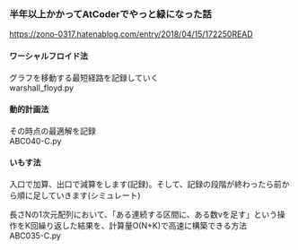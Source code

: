 ### 半年以上かかってAtCoderでやっと緑になった話
https://zono-0317.hatenablog.com/entry/2018/04/15/172250READ

#### ワーシャルフロイド法
グラフを移動する最短経路を記録していく  
warshall_floyd.py

#### 動的計画法
その時点の最適解を記録  
ABC040-C.py

#### いもす法
入口で加算、出口で減算をします(記録)。そして、記録の段階が終わったら前から順に足していきます(シミュレート)  

長さNの1次元配列において、「ある連続する区間に、ある数vを足す」という操作をK回繰り返した結果を、計算量O(N+K)で高速に構築できる方法  
ABC035-C.py
